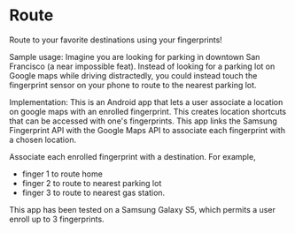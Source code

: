 # Route
Route to your favorite destinations using your fingerprints!

Sample usage: 
Imagine you are looking for parking in downtown San Francisco (a near impossible feat). Instead of looking for a parking lot on Google maps while driving distractedly, you could instead touch the fingerprint sensor on your phone to route to the nearest parking lot.

Implementation: 
This is an Android app that lets a user associate a location on google maps with an enrolled fingerprint.
This creates location shortcuts that can be accessed with one's fingerprints. 
This app links the Samsung Fingerprint API with the Google Maps API to associate each fingerprint with a chosen location.

Associate each enrolled fingerprint with a destination. For example,
  - finger 1 to route home
  - finger 2 to route to nearest parking lot
  - finger 3 to route to nearest gas station.
  
This app has been tested on a Samsung Galaxy S5, which permits a user enroll up to 3 fingerprints. 
